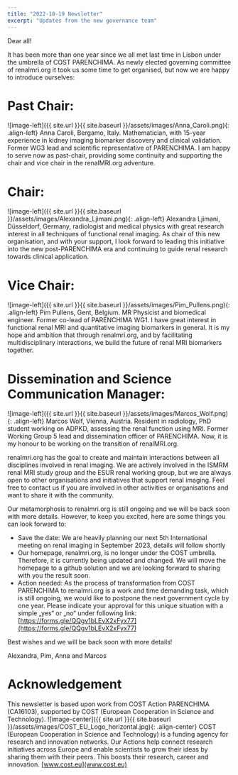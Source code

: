 ```yaml
---
title: "2022-10-19 Newsletter"
excerpt: "Updates from the new governance team"
---
```


Dear all!

It has been more than one year since we all met last time in Lisbon under the umbrella of COST PARENCHIMA. As newly elected governing committee of renalmri.org it took us some time to get organised, but now we are happy to introduce ourselves:

# Past Chair:
![image-left]({{ site.url }}{{ site.baseurl }}/assets/images/Anna_Caroli.png){: .align-left}
Anna Caroli, Bergamo, Italy. Mathematician, with 15-year experience in kidney imaging biomarker discovery and clinical validation. Former WG3 lead and scientific representative of PARENCHIMA. I am happy to serve now as past-chair, providing some continuity and supporting the chair and vice chair in the renalMRI.org adventure.

# Chair:
![image-left]({{ site.url }}{{ site.baseurl }}/assets/images/Alexandra_Ljimani.png){: .align-left}
Alexandra Ljimani, Düsseldorf, Germany, radiologist and medical physics with great research interest in all techniques of functional renal imaging. As chair of this new organisation, and with your support, I look forward to leading this initiative into the new post-PARENCHIMA era and continuing to guide renal research towards clinical application.

# Vice Chair:
![image-left]({{ site.url }}{{ site.baseurl }}/assets/images/Pim_Pullens.png){: .align-left}
Pim Pullens, Gent, Belgium. MR Physicist and biomedical engineer. Former co-lead of PARENCHIMA WG1. I have great interest in functional renal MRI and quantitative imaging biomarkers in general. It is my hope and ambition that through renalmri.org, and by facilitating multidisciplinary interactions, we build the future of renal MRI biomarkers together.

# Dissemination and Science Communication Manager:
![image-left]({{ site.url }}{{ site.baseurl }}/assets/images/Marcos_Wolf.png){: .align-left}
Marcos Wolf, Vienna, Austria. Resident in radiology, PhD student working on ADPKD, assessing the renal function using MRI. Former Working Group 5 lead and dissemination officer of PARENCHIMA. Now, it is my honour to be working on the transition of renalMRI.org.

renalmri.org has the goal to create and maintain interactions between all disciplines involved in renal imaging. We are actively involved in the ISMRM renal MRI study group and the ESUR renal working group, but we are always open to other organisations and initiatives that support renal imaging. Feel free to contact us if you are involved in other activities or organisations and want to share it with the community.

Our metamorphosis to renalmri.org is still ongoing and we will be back soon with more details.
However, to keep you excited, here are some things you can look forward to:

- Save the date: We are heavily planning our next 5th International meeting on renal imaging in September 2023, details will follow shortly
- Our homepage, renalmri.org, is no longer under the COST umbrella. Therefore, it is currently being updated and changed. We will move the homepage to a github solution and we are looking forward to sharing with you the result soon.
- Action needed: As the process of transformation from COST PARENCHIMA to renalmri.org is a work and time demanding task, which is still ongoing,  we would like to postpone the next government cycle by one year.
Please indicate your approval for this unique situation with a simple „yes“ or „no“ under following link:
[https://forms.gle/QQgv1bLEvX2xFyx77](https://forms.gle/QQgv1bLEvX2xFyx77)

Best wishes and we will be back soon with more details!

Alexandra, Pim, Anna and Marcos

# Acknowledgement
This newsletter is based upon work from COST Action PARENCHIMA (CA16103), supported by COST (European Cooperation in Science and Technology). 
![image-center]({{ site.url }}{{ site.baseurl }}/assets/images/COST_EU_Logo_horizontal.jpg){: .align-center}
COST (European Cooperation in Science and Technology) is a funding agency for research and innovation networks. Our Actions help connect research initiatives across Europe and enable scientists to grow their ideas by sharing them with their peers. This boosts their research, career and innovation. [www.cost.eu](www.cost.eu)
